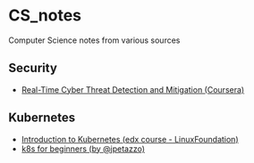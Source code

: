 # CS_notes
Computer Science notes from various sources

## Security
 - [Real-Time Cyber Threat Detection and Mitigation (Coursera)](security/Real-Time_Cyber_Threat_Detection_and_Mitigation.md)


## Kubernetes
 - [Introduction to Kubernetes (edx course - LinuxFoundation)](Introduction_to_Kubernetes/README.md)
 - [k8s for beginners (by @jpetazzo)](k8s_for_beginners/README.md)
